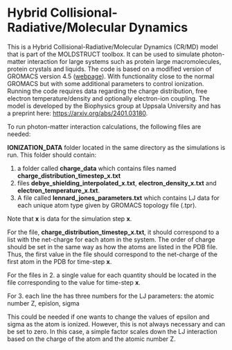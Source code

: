 # Hybrid Collisional-Radiative/Molecular Dynamics

This is a Hybrid Collisional-Radiative/Molecular Dynamics (CR/MD) model that is part of the MOLDSTRUCT toolbox. It can be used to simulate photon-matter interaction for large systems such as protein large macromolecules, protein crystals and liquids. The code is based on a modified version of GROMACS version 4.5 ([webpage](https://www.gromacs.org/)). With functionality close to the normal GROMACS but with some additional parameters to control ionization. Running the code requires data regarding the charge distribution, free electron temperature/density and optionally electron-ion coupling. The model is developed by the Biophysics group at Uppsala University and has a preprint here: https://arxiv.org/abs/2401.03180.

To run photon-matter interaction calculations, the following files are needed:

**IONIZATION_DATA** folder located in the same directory as the simulations is run.
This folder should contain:
1. a folder called **charge_data** which contains files named **charge_distribution_timestep_x.txt** 
2. files **debye_shielding_interpolated_x.txt**, **electron_density_x.txt** and **electron_temperature_x.txt**.
4. A file called **lennard_jones_parameters.txt** which contains LJ data for each unique atom type given by GROMACS topology file (.tpr). 

Note that **x** is data for the simulation step **x**.

For the file, **charge_distribution_timestep_x.txt**, it should correspond to a list with the net-charge for each atom in the system. The order of charge should be set in the same way as how the atoms are listed in the PDB file. Thus, the first value in the file should correspond to the net-charge of the first atom in the PDB for time-step **x**. 

For the files in 2. a single value for each quantity should be located in the file corresponding to the value for time-step **x**. 

For 3. each line the has three numbers for the LJ parameters: the atomic number Z, epislon, sigma

This could be needed if one wants to change the values of epsilon and sigma as the atom is ionized. However, this is not always necessary and can be set to zero. In this case, a simple factor scales down the LJ interaction based on the charge of the atom and the atomic number Z.




